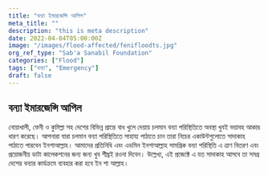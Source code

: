 ```yaml
---
title: "বন্যা ইমারজেন্সি আপিল"
meta_title: ""
description: "this is meta description"
date: 2022-04-04T05:00:00Z
image: "/images/flood-affected/fenifloodts.jpg"
org_ref_type: "Sab'a Sanabil Foundation"
categories: ["Flood"]
tags: ["বন্যা", "Emergency"]
draft: false
---
```


## বন্যা ইমারজেন্সি আপিল

নোয়াখালী, ফেনী ও কুমিল্লা সহ দেশের বিভিন্ন প্রান্তে বাধ খুলে দেয়ায় চলমান বন্যা পরিস্থিতিতে অবস্থা খুবই ভয়াবহ আকার ধারণ করেছে। আপনারা যারা চলমান বন্যা পরিস্থিতিতে সাহায্য পাঠাতে চান তারা নিচের একাউন্টগুলোতে সাদাকাহ পাঠাতে পারবেন ইনশাআল্লাহ। আমাদের প্রতিনিধি এবং এডমিন ইনশাআল্লাহ সামগ্রিক বন্যা পরিস্থিতি এ ত্রাণ বিতরণ এবং প্রয়োজনীয় ডাটা কালেকশনের জন্য জন্য খুব শীঘ্রই রওনা দিবেন। উল্লেখ্য, এই প্রজেক্টে এ যত সাদাকাহ আসবে তা সমগ্র দেশের বন্যার কার্যক্রমে ব্যবহার করা হবে ইন শা আল্লাহ।
